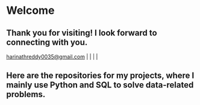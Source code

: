 # Welcome
## Thank you for visiting! I look forward to connecting with you.
 harinathreddy0035@gmail.com
|
|
|
|
## Here are the repositories for my projects, where I mainly use Python and SQL to solve data-related problems.

